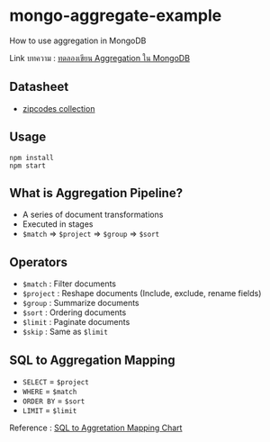 # mongo-aggregate-example
How to use aggregation in MongoDB

Link บทความ : [ทดลองเขียน Aggregation ใน MongoDB](http://devahoy.com/posts/mongodb-aggregation-example/)

## Datasheet

- [zipcodes collection](http://media.mongodb.org/zips.json)

## Usage

```
npm install
npm start
```

## What is Aggregation Pipeline?

- A series of document transformations
- Executed in stages
- `$match` => `$project` => `$group` => `$sort`

## Operators

- `$match` : Filter documents
- `$project` : Reshape documents (Include, exclude, rename fields)
- `$group` : Summarize documents
- `$sort` : Ordering documents
- `$limit` : Paginate documents
- `$skip` : Same as `$limit`

## SQL to Aggregation Mapping

- `SELECT` = `$project`
- `WHERE` = `$match`
- `ORDER BY` = `$sort`
- `LIMIT` = `$limit`

Reference : [SQL to Aggretation Mapping Chart](https://docs.mongodb.com/manual/reference/sql-aggregation-comparison/)
